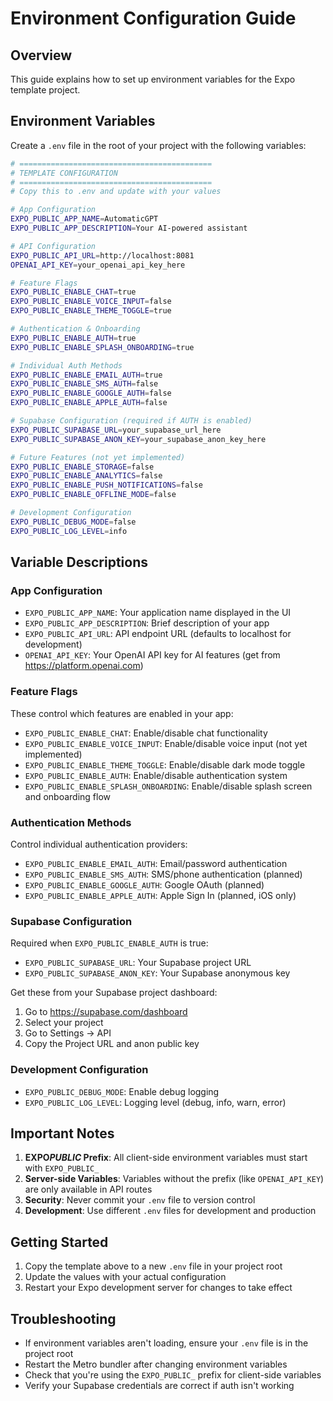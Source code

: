 # Environment Configuration Guide

## Overview

This guide explains how to set up environment variables for the Expo template project.

## Environment Variables

Create a `.env` file in the root of your project with the following variables:

```bash
# ===========================================
# TEMPLATE CONFIGURATION
# ===========================================
# Copy this to .env and update with your values

# App Configuration
EXPO_PUBLIC_APP_NAME=AutomaticGPT
EXPO_PUBLIC_APP_DESCRIPTION=Your AI-powered assistant

# API Configuration
EXPO_PUBLIC_API_URL=http://localhost:8081
OPENAI_API_KEY=your_openai_api_key_here

# Feature Flags
EXPO_PUBLIC_ENABLE_CHAT=true
EXPO_PUBLIC_ENABLE_VOICE_INPUT=false
EXPO_PUBLIC_ENABLE_THEME_TOGGLE=true

# Authentication & Onboarding
EXPO_PUBLIC_ENABLE_AUTH=true
EXPO_PUBLIC_ENABLE_SPLASH_ONBOARDING=true

# Individual Auth Methods
EXPO_PUBLIC_ENABLE_EMAIL_AUTH=true
EXPO_PUBLIC_ENABLE_SMS_AUTH=false
EXPO_PUBLIC_ENABLE_GOOGLE_AUTH=false
EXPO_PUBLIC_ENABLE_APPLE_AUTH=false

# Supabase Configuration (required if AUTH is enabled)
EXPO_PUBLIC_SUPABASE_URL=your_supabase_url_here
EXPO_PUBLIC_SUPABASE_ANON_KEY=your_supabase_anon_key_here

# Future Features (not yet implemented)
EXPO_PUBLIC_ENABLE_STORAGE=false
EXPO_PUBLIC_ENABLE_ANALYTICS=false
EXPO_PUBLIC_ENABLE_PUSH_NOTIFICATIONS=false
EXPO_PUBLIC_ENABLE_OFFLINE_MODE=false

# Development Configuration
EXPO_PUBLIC_DEBUG_MODE=false
EXPO_PUBLIC_LOG_LEVEL=info
```

## Variable Descriptions

### App Configuration

- `EXPO_PUBLIC_APP_NAME`: Your application name displayed in the UI
- `EXPO_PUBLIC_APP_DESCRIPTION`: Brief description of your app
- `EXPO_PUBLIC_API_URL`: API endpoint URL (defaults to localhost for development)
- `OPENAI_API_KEY`: Your OpenAI API key for AI features (get from https://platform.openai.com)

### Feature Flags

These control which features are enabled in your app:

- `EXPO_PUBLIC_ENABLE_CHAT`: Enable/disable chat functionality
- `EXPO_PUBLIC_ENABLE_VOICE_INPUT`: Enable/disable voice input (not yet implemented)
- `EXPO_PUBLIC_ENABLE_THEME_TOGGLE`: Enable/disable dark mode toggle
- `EXPO_PUBLIC_ENABLE_AUTH`: Enable/disable authentication system
- `EXPO_PUBLIC_ENABLE_SPLASH_ONBOARDING`: Enable/disable splash screen and onboarding flow

### Authentication Methods

Control individual authentication providers:

- `EXPO_PUBLIC_ENABLE_EMAIL_AUTH`: Email/password authentication
- `EXPO_PUBLIC_ENABLE_SMS_AUTH`: SMS/phone authentication (planned)
- `EXPO_PUBLIC_ENABLE_GOOGLE_AUTH`: Google OAuth (planned)
- `EXPO_PUBLIC_ENABLE_APPLE_AUTH`: Apple Sign In (planned, iOS only)

### Supabase Configuration

Required when `EXPO_PUBLIC_ENABLE_AUTH` is true:

- `EXPO_PUBLIC_SUPABASE_URL`: Your Supabase project URL
- `EXPO_PUBLIC_SUPABASE_ANON_KEY`: Your Supabase anonymous key

Get these from your Supabase project dashboard:

1. Go to https://supabase.com/dashboard
2. Select your project
3. Go to Settings → API
4. Copy the Project URL and anon public key

### Development Configuration

- `EXPO_PUBLIC_DEBUG_MODE`: Enable debug logging
- `EXPO_PUBLIC_LOG_LEVEL`: Logging level (debug, info, warn, error)

## Important Notes

1. **EXPO*PUBLIC* Prefix**: All client-side environment variables must start with `EXPO_PUBLIC_`
2. **Server-side Variables**: Variables without the prefix (like `OPENAI_API_KEY`) are only available in API routes
3. **Security**: Never commit your `.env` file to version control
4. **Development**: Use different `.env` files for development and production

## Getting Started

1. Copy the template above to a new `.env` file in your project root
2. Update the values with your actual configuration
3. Restart your Expo development server for changes to take effect

## Troubleshooting

- If environment variables aren't loading, ensure your `.env` file is in the project root
- Restart the Metro bundler after changing environment variables
- Check that you're using the `EXPO_PUBLIC_` prefix for client-side variables
- Verify your Supabase credentials are correct if auth isn't working
